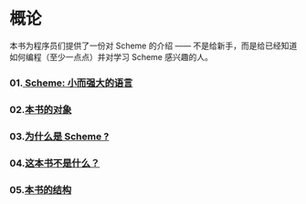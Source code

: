 概论
============
本书为程序员们提供了一份对 Scheme 的介绍 —— 不是给新手，而是给已经知道如何编程（至少一点点）并对学习 Scheme 感兴趣的人。
### 01.[ Scheme: 小而强大的语言](https://github.com/include-yy/AISI/blob/include-yy-patch-1/01.01.Scheme%20:%20一种小而强大的语言.md)
### 02.[本书的对象](https://github.com/include-yy/AISI/blob/include-yy-patch-1/01.02.本书的对象.md)
### 03.[为什么是 Scheme ?](https://github.com/include-yy/AISI/blob/include-yy-patch-1/01.03.为什么是%20Scheme%20.md)
### 04.[这本书不是什么？](https://github.com/include-yy/AISI/blob/include-yy-patch-1/01.04.本书不是什么.md)
### 05.[本书的结构](https://github.com/include-yy/AISI/blob/include-yy-patch-1/01.05.本书的结构.md)
